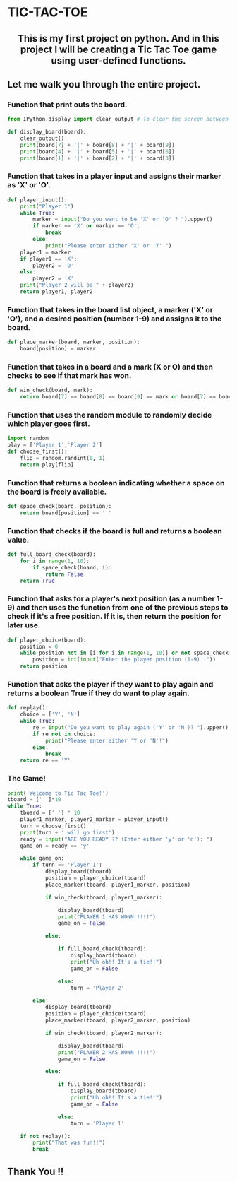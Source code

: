 # TIC-TAC-TOE

## <center>This is my first project on python. And in this project I will be creating a Tic Tac Toe game using user-defined functions. 

## Let me walk you through the entire project.</center>



### Function that print outs the board.
```python
from IPython.display import clear_output # To clear the screen between moves.

def display_board(board):
    clear_output()
    print(board[7] + '|' + board[8] + '|' + board[9])
    print(board[4] + '|' + board[5] + '|' + board[6])
    print(board[1] + '|' + board[2] + '|' + board[3])
```

### Function that takes in a player input and assigns their marker as 'X' or 'O'.
```python
def player_input():
    print("Player 1")
    while True:
        marker = input("Do you want to be 'X' or 'O' ? ").upper()
        if marker == 'X' or marker == 'O':
            break
        else:
            print("Please enter either 'X' or 'Y' ")
    player1 = marker
    if player1 == 'X':
        player2 = 'O'
    else:
        player2 = 'X'
    print("Player 2 will be " + player2)
    return player1, player2
```

### Function that takes in the board list object, a marker ('X' or 'O'), and a desired position (number 1-9) and assigns it to the board.
```python
def place_marker(board, marker, position):
    board[position] = marker
```

### Function that takes in a board and a mark (X or O) and then checks to see if that mark has won. 
```python
def win_check(board, mark):
    return board[7] == board[8] == board[9] == mark or board[7] == board[4] == board[1] == mark or board[7] == board[5] == board[3] == mark or board[8] == board[5] == board[2] == mark or board[9] == board[5] == board[1] == mark or board[9] == board[6] == board[3] == mark
```

### Function that uses the random module to randomly decide which player goes first.
```python
import random
play = ['Player 1','Player 2']
def choose_first():
    flip = random.randint(0, 1)
    return play[flip]
```

### Function that returns a boolean indicating whether a space on the board is freely available.
```python
def space_check(board, position):
    return board[position] == ' '
```

### Function that checks if the board is full and returns a boolean value. 
```python
def full_board_check(board):
    for i in range(1, 10):
        if space_check(board, i):
            return False
    return True
```

### Function that asks for a player's next position (as a number 1-9) and then uses the function from one of the previous steps to check if it's a free position. If it is, then return the position for later use.
```python
def player_choice(board):
    position = 0
    while position not in [i for i in range(1, 10)] or not space_check(board, position):
        position = int(input("Enter the player position (1-9) :"))
    return position
```

### Function that asks the player if they want to play again and returns a boolean True if they do want to play again.
```python
def replay():
    choice = ['Y', 'N']
    while True:
        re = input("Do you want to play again ('Y' or 'N')? ").upper()
        if re not in choice:
            print("Please enter either 'Y or 'N'!")
        else:
            break
    return re == 'Y'
```

### The Game!
```python
print('Welcome to Tic Tac Toe!')
tboard = [' ']*10
while True:
    tboard = [' '] * 10
    player1_marker, player2_marker = player_input()
    turn = choose_first()
    print(turn + ' will go first')
    ready = input("ARE YOU READY ?? (Enter either 'y' or 'n'): ")
    game_on = ready == 'y'

    while game_on:
        if turn == 'Player 1':
            display_board(tboard)
            position = player_choice(tboard)
            place_marker(tboard, player1_marker, position)

            if win_check(tboard, player1_marker):

                display_board(tboard)
                print("PLAYER 1 HAS WONN !!!!")
                game_on = False

            else:

                if full_board_check(tboard):
                    display_board(tboard)
                    print("Uh oh!! It's a tie!!")
                    game_on = False

                else:
                    turn = 'Player 2'

        else:
            display_board(tboard)
            position = player_choice(tboard)
            place_marker(tboard, player2_marker, position)

            if win_check(tboard, player2_marker):

                display_board(tboard)
                print("PLAYER 2 HAS WONN !!!!")
                game_on = False

            else:

                if full_board_check(tboard):
                    display_board(tboard)
                    print("Uh oh!! It's a tie!!")
                    game_on = False

                else:
                    turn = 'Player 1'

    if not replay():
        print("That was fun!!")
        break

```

## Thank You !!
